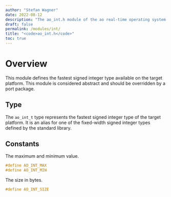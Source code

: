 ```yaml
---
author: "Stefan Wagner"
date: 2022-08-12
description: "The ao_int.h module of the ao real-time operating system."
draft: false
permalink: /modules/int/
title: "<code>ao_int.h</code>"
toc: true
---
```


# Overview

This module defines the fastest signed integer type available on the target platform. This module is considered abstract and should be overridden by a port package.

## Type

The `ao_int_t` type represents the fastest signed integer type of the target platform. It is an alias for one of the fixed-width signed integer types defined by the standard library.

## Constants

The maximum and minimum value.

```c
#define AO_INT_MAX
#define AO_INT_MIN
```

The size in bytes.

```c
#define AO_INT_SIZE
```
